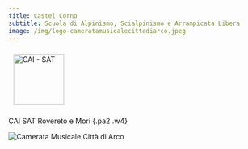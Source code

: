 ```yaml
---
title: Castel Corno
subtitle: Scuola di Alpinismo, Scialpinismo e Arrampicata Libera
image: /img/logo-cameratamusicalecittadiarco.jpeg
---
```

<!-- https://tachyons.io/ -->

<!-- Corsi di avvicinamento e perfezionamento allo scialpinismo, alpinismo e all'arrampicata.
{.pa1 .w-100} -->

<img src="img/logo-sat.png" alt="CAI - SAT" title="CAI - SAT" height="100px" style="padding: 10px">
<!-- !\\\[CAI SAT](img/logo-sat.png "CAI SAT")
{.w-50} -->

CAI SAT Rovereto e Mori
{.pa2 .w4}

<!-- <img src="img/logocastelcorno.png" alt="Scuola Castel Corno" title="Scuola Castel Corno" height="100px" style="padding: 10px"> -->

<!-- !\\\[Scuola Castel Corno](img/logo_cameratacittadiarco.png "Scuola Castel Corno") -->

![](/img/logo-cameratamusicalecittadiarco.jpeg "Camerata Musicale Città di Arco")

<!-- {.w-50} -->